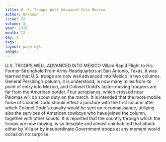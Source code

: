 ```yaml
---
title: U. S. Troops Well Advanced Into Mexico
author: Unknown
issue: 22
volume: 3
year: 1916
month: 12
day: V
tags:
layout: page.njk
image:
---
```

U.S. TROOPS WELL ADVANCED INTO MEXICO    Villain Rapid Flight to His Former Stronghold       From Army Headquarters at San Antonio, Texas, it was learned that U.S. troops are now well advanced into Mexico in two columns.       General Pershing’s column, it is understood, is now many miles from its point of entry into Mexico, and Colonel Dodd’s faster-moving troopers are far from the American border. Four aeroplanes, which crossed near Palomas will do scout duty on the march.       It is intended that the more mobile force of Colonel Dodd should effect a juncture with the first column after which Colonel Dodd’s cavalry would be sent on reconnaissance, utilizing also the services of American cowboys who have joined the column, together with other scouts.       It is reported that the country through which the troops are now moving, is so desolate and almost uninhabited that attack either by Villa or by insubordinate Government troops at any moment would occasion no surprise. 




